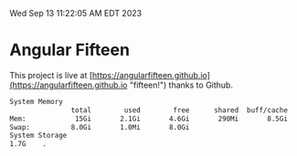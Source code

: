 Wed Sep 13 11:22:05 AM EDT 2023

# Angular Fifteen


This project is live at [https://angularfifteen.github.io](https://angularfifteen.github.io "fifteen!") thanks to Github.

```bash
System Memory
               total        used        free      shared  buff/cache   available
Mem:            15Gi       2.1Gi       4.6Gi       290Mi       8.5Gi        12Gi
Swap:          8.0Gi       1.0Mi       8.0Gi
System Storage
1.7G	.
```
```bash
